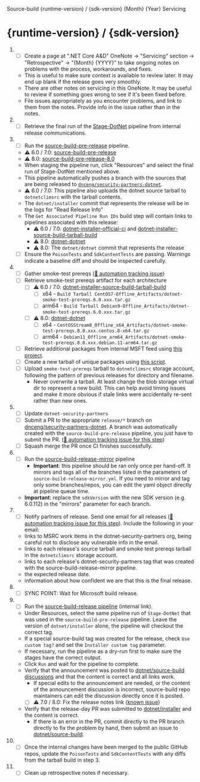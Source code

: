 <!--
  .NET 6.0+ Release Checklist

  To start the checklist for a new release:
  - Open a new issue in dotnet/release (private repo).
  - Delete lines starting with [Internal] if running a non-internal release.
  - Delete lines starting with [Non-Internal] if running an internal release.
-->

<!-- Issue Title: --> Source-build {runtime-version} / {sdk-version} {Month} {Year} Servicing

# {runtime-version} / {sdk-version}

1. - [ ] Create a page at ".NET Core A&D" OneNote -> "Servicing" section -> "Retrospective" -> "{Month} {YYYY}" to take ongoing notes on problems with the process, workarounds, and fixes.
    - This is useful to make sure context is available to review later. It may end up blank if the release goes very smoothly.
    - There are other notes on servicing in this OneNote. It may be useful to review if something goes wrong to see if it's been fixed before.
    - File issues appropriately as you encounter problems, and link to them from the notes. Provide info in the issue rather than in the notes.
1. - [ ] Retrieve the final run of the [Stage-DotNet](https://dev.azure.com/dnceng/internal/_build?definitionId=792&_a=summary) pipeline from internal release communications.
1. - [ ] Run the [source-build-pre-release](https://dev.azure.com/dnceng/internal/_build?definitionId=1188) pipeline.
    - ⚠️ 6.0 / 7.0: [source-build-pre-release](https://dev.azure.com/dnceng/internal/_build?definitionId=1188)
    - ⚠️ 8.0: [source-build-pre-release-8.0](https://dev.azure.com/dnceng/internal/_build?definitionId=1227)
    - When staging the pipeline run, click "Resources" and select the final run of Stage-DotNet mentioned above.
    - This pipeline automatically pushes a branch with the sources that are being released to [`dnceng/security-partners-dotnet`](https://dev.azure.com/dnceng/internal/_git/security-partners-dotnet).
    - ⚠️ 6.0 / 7.0: This pipeline also uploads the dotnet source tarball to `dotnetclimsrc` with the tarball contents.
    - The `dotnet/installer` commit that represents the release will be in the logs for "Read Release Info"
    - The `Get Associated Pipeline Run IDs` build step will contain links to pipelines associated with this release:
        - ⚠️ 6.0 / 7.0: [dotnet-installer-official-ci](https://dev.azure.com/dnceng/internal/_build?definitionId=286) and [dotnet-installer-source-build-tarball-build](https://dev.azure.com/dnceng/internal/_build?definitionId=1011)
        - ⚠️ 8.0: [dotnet-dotnet](https://dev.azure.com/dnceng/internal/_build?definitionId=1219)
        - ⚠️ 8.0: The `dotnet/dotnet` commit that represents the release
    - [ ] Ensure the `PoisonTests` and `SdkContentTests` are passing.  Warnings indicate a baseline diff and should be inspected carefully.
1. - [ ] Gather smoke-test prereqs ([🔁 automation tracking issue](https://github.com/dotnet/source-build/issues/3068))
    - [ ] Retrieve smoke-test prereqs artifact for each architecture
        - [ ] ⚠️ 6.0 / 7.0: [dotnet-installer-source-build-tarball-build](https://dev.azure.com/dnceng/internal/_build?definitionId=1011)
            - [ ] x64 - `Build Tarball CentOS7-Offline_Artifacts/dotnet-smoke-test-prereqs.6.0.xxx.tar.gz`
            - [ ] arm64 - `Build Tarball Debian9-Offline_Artifacts/dotnet-smoke-test-prereqs.6.0.xxx.tar.gz`
        - [ ] ⚠️ 8.0: [dotnet-dotnet](https://dev.azure.com/dnceng/internal/_build?definitionId=1219)
            - [ ] x64 - `CentOSStream8_Offline_x64_Artifacts/dotnet-smoke-test-prereqs.8.0.xxx.centos.8-x64.tar.gz`
            - [ ] arm64 - `Debian11_Offline_arm64_Artifacts/dotnet-smoke-test-prereqs.8.0.xxx.debian.11-arm64.tar.gz`
    - [ ] Retrieve additional packages from internal MSFT feed using [this project](https://gist.github.com/lbussell/47a3953686c218ede865e305478df74a).
    - [ ] Create a new tarball of unique packages using [this script](https://gist.github.com/lbussell/5789974491e3d3ed737aac0e8b97b594).
    - [ ] Upload `smoke-test-prereqs` tarball to `dotnetclimsrc` storage account, following the pattern of previous releases for directory and filename.
        - Never overwrite a tarball. At least change the blob storage virtual dir to represent a new build. This can help avoid timing issues and make it more obvious if stale links were accidentally re-sent rather than new ones.
1. - [ ] Update `dotnet-security-partners`
    - [ ] Submit a PR to the appropriate `release/*` branch on [dnceng/security-partners-dotnet](https://dev.azure.com/dnceng/internal/_git/security-partners-dotnet). A branch was automatically created with the `source-build-pre-release` pipeline, you just have to submit the PR. ([🔁 automation tracking issue for this step](https://github.com/dotnet/source-build/issues/3069))
    - [ ] Squash merge the PR once CI finishes successfully.
1. - [ ] Run the [source-build-release-mirror](https://dev.azure.com/dnceng/internal/_build?definitionId=1221&_a=summary) pipeline
     - **Important**: this pipeline should be ran only once per hand-off. It mirrors and tags all of the branches listed in the parameters of `source-build-release-mirror.yml`. If you need to mirror and tag only some branches/repos, you can edit the yaml object directly at pipeline queue time.
    - **Important**: replace the `sdkVersion` with the new SDK version (e.g. 6.0.112) in the "mirrors" parameter for each branch.
1. - [ ] Notify partners of release. Send one email for all releases ([🔁 automation tracking issue for this step](https://github.com/dotnet/source-build/issues/3196)). Include the following in your email:
    - links to MSRC work items in the dotnet-security-partners org, being careful not to disclose any vulnerable info in the email.
    - links to each release's source tarball and smoke test prereqs tarball in the `dotnetclimsrc` storage account.
    - links to each release's dotnet-security-partners tag that was created with the source-build-release-mirror pipeline.
    - the expected release date.
    - information about how confident we are that this is the final release.
1. - [ ] SYNC POINT: Wait for Microsoft build release.
1. - [ ] Run the [source-build-release pipeline](https://dev.azure.com/dnceng/internal/_build?definitionId=1124) (internal link).
    - Under Resources, select the same pipeline run of `Stage-DotNet` that was used in the `source-build-pre-release` pipeline. Leave the version of `dotnet/installer` alone, the pipeline will checkout the correct tag.
    - If a special source-build tag was created for the release, check `Use custom tag?` and set the `Installer custom tag` parameter.
    - If necessary, run the pipeline as a dry-run first to make sure the stages have the correct output.
    - Click `Run` and wait for the pipeline to complete.
    - Verify that the announcement was posted to [dotnet/source-build discussions](https://github.com/dotnet/source-build/discussions) and that the content is correct and all links work.
        - If special edits to the announcement are needed, or the content of the announcement discussion is incorrect, source-build repo maintainers can edit the discussion directly once it is posted.
        - [ ] ⚠️ 7.0 / 8.0: Fix the release notes link ([known issue](https://github.com/dotnet/source-build/issues/3178))
    - Verify that the release-day PR was submitted to [dotnet/installer](https://github.com/dotnet/installer/pulls) and the content is correct.
        - If there is an error in the PR, commit directly to the PR branch directly to fix the problem by hand, then submit an issue to [dotnet/source-build](https://github.com/dotnet/source-build).
1. - [ ] Once the internal changes have been merged to the public GitHub repos, update the `PoisonTests` and `SdkContentTests` with any diffs from the tarball build in step 3.
1. - [ ] Clean up retrospective notes if necessary.